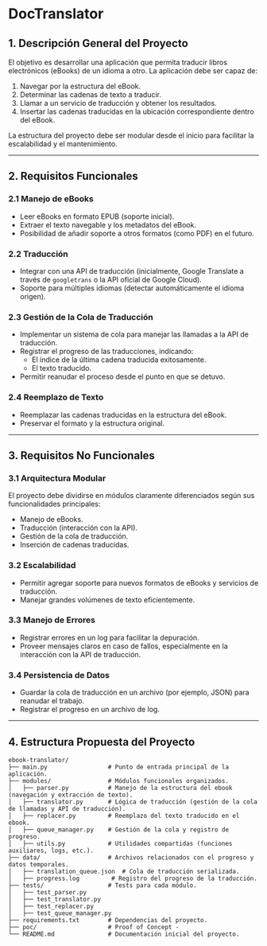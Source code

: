 # DocTranslator

## 1. **Descripción General del Proyecto**

El objetivo es desarrollar una aplicación que permita traducir libros electrónicos (eBooks) de un idioma a otro. La aplicación debe ser capaz de:

1. Navegar por la estructura del eBook.
2. Determinar las cadenas de texto a traducir.
3. Llamar a un servicio de traducción y obtener los resultados.
4. Insertar las cadenas traducidas en la ubicación correspondiente dentro del eBook.

La estructura del proyecto debe ser modular desde el inicio para facilitar la escalabilidad y el mantenimiento.

---

## 2. **Requisitos Funcionales**

### 2.1 **Manejo de eBooks**
- Leer eBooks en formato EPUB (soporte inicial).
- Extraer el texto navegable y los metadatos del eBook.
- Posibilidad de añadir soporte a otros formatos (como PDF) en el futuro.

### 2.2 **Traducción**
- Integrar con una API de traducción (inicialmente, Google Translate a través de `googletrans` o la API oficial de Google Cloud).
- Soporte para múltiples idiomas (detectar automáticamente el idioma origen).

### 2.3 **Gestión de la Cola de Traducción**
- Implementar un sistema de cola para manejar las llamadas a la API de traducción.
- Registrar el progreso de las traducciones, indicando:
  - El índice de la última cadena traducida exitosamente.
  - El texto traducido.
- Permitir reanudar el proceso desde el punto en que se detuvo.

### 2.4 **Reemplazo de Texto**
- Reemplazar las cadenas traducidas en la estructura del eBook.
- Preservar el formato y la estructura original.

---

## 3. **Requisitos No Funcionales**

### 3.1 **Arquitectura Modular**
El proyecto debe dividirse en módulos claramente diferenciados según sus funcionalidades principales:
- Manejo de eBooks.
- Traducción (interacción con la API).
- Gestión de la cola de traducción.
- Inserción de cadenas traducidas.

### 3.2 **Escalabilidad**
- Permitir agregar soporte para nuevos formatos de eBooks y servicios de traducción.
- Manejar grandes volúmenes de texto eficientemente.

### 3.3 **Manejo de Errores**
- Registrar errores en un log para facilitar la depuración.
- Proveer mensajes claros en caso de fallos, especialmente en la interacción con la API de traducción.

### 3.4 **Persistencia de Datos**
- Guardar la cola de traducción en un archivo (por ejemplo, JSON) para reanudar el trabajo.
- Registrar el progreso en un archivo de log.

---

## 4. **Estructura Propuesta del Proyecto**
```plaintext
ebook-translator/
├── main.py                 # Punto de entrada principal de la aplicación.
├── modules/                # Módulos funcionales organizados.
│   ├── parser.py           # Manejo de la estructura del ebook (navegación y extracción de texto).
│   ├── translator.py       # Lógica de traducción (gestión de la cola de llamadas y API de traducción).
│   ├── replacer.py         # Reemplazo del texto traducido en el ebook.
│   ├── queue_manager.py    # Gestión de la cola y registro de progreso.
│   ├── utils.py            # Utilidades compartidas (funciones auxiliares, logs, etc.).
├── data/                   # Archivos relacionados con el progreso y datos temporales.
│   ├── translation_queue.json  # Cola de traducción serializada.
│   ├── progress.log         # Registro del progreso de la traducción.
├── tests/                  # Tests para cada módulo.
│   ├── test_parser.py
│   ├── test_translator.py
│   ├── test_replacer.py
│   ├── test_queue_manager.py
├── requirements.txt        # Dependencias del proyecto.
├── poc/                    # Proof of Concept - 
└── README.md               # Documentación inicial del proyecto.

